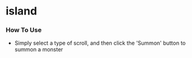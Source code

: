 # island

### How To Use

- Simply select a type of scroll, and then click the 'Summon' button to summon a monster
